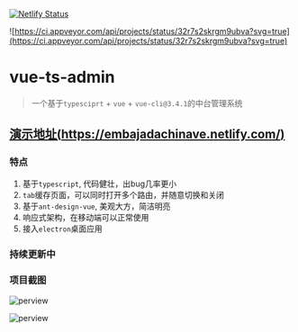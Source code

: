 [![Netlify Status](https://api.netlify.com/api/v1/badges/7576e708-c11b-43dd-b90e-b983c5a8067e/deploy-status)](https://app.netlify.com/sites/embajadachinave/deploys)

![https://ci.appveyor.com/api/projects/status/32r7s2skrgm9ubva?svg=true](https://ci.appveyor.com/api/projects/status/32r7s2skrgm9ubva?svg=true)

# vue-ts-admin

  > 一个基于`typesciprt` + `vue` + `vue-cli@3.4.1`的中台管理系统

## [演示地址(https://embajadachinave.netlify.com/)](https://embajadachinave.netlify.com)

### 特点
  1. 基于`typescript`, 代码健壮，出bug几率更小
  2. `tab`缓存页面，可以同时打开多个路由，并随意切换和关闭
  3. 基于`ant-design-vue`, 美观大方，简洁明亮
  4. 响应式架构，在移动端可以正常使用
  5. 接入`electron`桌面应用

### 持续更新中

### 项目截图

![perview](/perview/vue-ts-admin.gif)


![perview](/perview/vue-ts-admin-mobile.gif)

